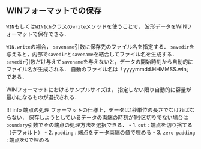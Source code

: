 ## WINフォーマットでの保存
`WIN`もしくは`WIN1ch`クラスの`write`メソッドを使うことで，
波形データをWINフォーマットで保存できる．

`WIN.write`の場合，
`savename`引数に保存先のファイル名を指定する．
`savedir`を与えると，内部で`savedir`と`savename`を結合してファイル名を生成する．
`savedir`引数だけ与えて`savename`を与えないと，データの開始時刻から自動的にファイル名が生成される．
自動のファイル名は「yyyymmdd.HHMMSS.win」である．

WINフォーマットにおけるサンプルサイズは，
指定しない限り自動的に容量が最小になるものが選択される．

!!! info 端点の処理
    フォーマットの仕様上，データは1秒単位の長さでなければならない．
    保存しようとしているデータの両端の時刻が1秒区切りでない場合は
    `boundary`引数でその端点の処理方法を選択できる．
    - 1. `cut` : 端点を切り捨てる（デフォルト）
    - 2. `padding` : 端点をデータ両端の値で埋める
    - 3. `zero-padding` : 端点を0で埋める

